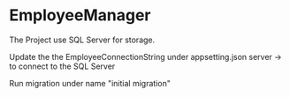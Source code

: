 # EmployeeManager
The Project use SQL Server for storage.

Update the the EmployeeConnectionString under appsetting.json 
  server -> to connect to the SQL Server

Run migration under name "initial migration"

